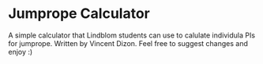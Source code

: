 # Jumprope Calculator

A simple calculator that Lindblom students can use to calulate individula PIs for jumprope. Written by Vincent Dizon. Feel free to suggest changes and enjoy :)
